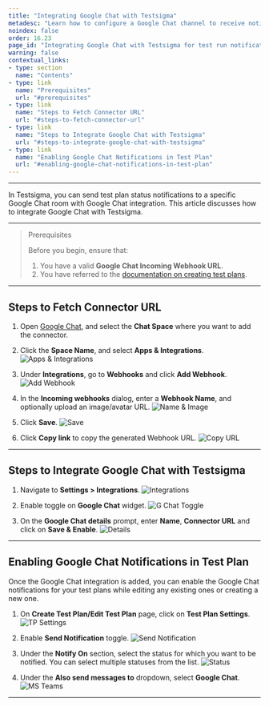 ```yaml
---
title: "Integrating Google Chat with Testsigma"
metadesc: "Learn how to configure a Google Chat channel to receive notifications about Test Results in real-time from Testsigma Application"
noindex: false
order: 16.23
page_id: "Integrating Google Chat with Testsigma for test run notifications"
warning: false
contextual_links:
- type: section
  name: "Contents"
- type: link
  name: "Prerequisites"
  url: "#prerequisites"
- type: link
  name: "Steps to Fetch Connector URL"
  url: "#steps-to-fetch-connector-url"
- type: link
  name: "Steps to Integrate Google Chat with Testsigma"
  url: "#steps-to-integrate-google-chat-with-testsigma"
- type: link
  name: "Enabling Google Chat Notifications in Test Plan"
  url: "#enabling-google-chat-notifications-in-test-plan"
---
```


---

In Testsigma, you can send test plan status notifications to a specific Google Chat room with Google Chat integration. This article discusses how to integrate Google Chat with Testsigma. 


---

> <p id="prerequisites">Prerequisites</p>
>
> Before you begin, ensure that:
> 1. You have a valid **Google Chat Incoming Webhook URL**.
> 2. You have referred to the [documentation on creating test plans](https://testsigma.com/docs/test-management/test-plans/overview/#steps-to-create-a-test-plan).

---

## **Steps to Fetch Connector URL**

1. Open [Google Chat](https://chat.google.com/), and select the **Chat Space** where you want to add the connector.

2. Click the **Space Name**, and select **Apps & Integrations**.
   ![Apps & Integrations](https://s3.amazonaws.com/static-docs.testsigma.com/new_images/projects/applications/gchat_Integrations.png)

3. Under **Integrations**, go to **Webhooks** and click **Add Webhook**.
   ![Add Webhook](https://s3.amazonaws.com/static-docs.testsigma.com/new_images/projects/applications/Add_Webhook_gchat.png)

4. In the **Incoming webhooks** dialog, enter a **Webhook Name**, and optionally upload an image/avatar URL.
   ![Name & Image](https://s3.amazonaws.com/static-docs.testsigma.com/new_images/projects/applications/WebhookName_URL_gchat.png)

5. Click **Save**.
   ![Save](https://s3.amazonaws.com/static-docs.testsigma.com/new_images/projects/applications/Save_Details_gchat.png)

6. Click **Copy link** to copy the generated Webhook URL.
   ![Copy URL](https://s3.amazonaws.com/static-docs.testsigma.com/new_images/projects/applications/Copy_gchat_webhookURL.png)


---

## **Steps to Integrate Google Chat with Testsigma**


1. Navigate to **Settings > Integrations**.
![Integrations](https://s3.amazonaws.com/static-docs.testsigma.com/new_images/projects/applications/mstinav.png)


2. Enable toggle on **Google Chat** widget.
![G Chat Toggle](https://s3.amazonaws.com/static-docs.testsigma.com/new_images/projects/applications/gcietgle.png)


3. On the **Google Chat details** prompt, enter **Name**, **Connector URL** and click on **Save & Enable**.
![Details](https://s3.amazonaws.com/static-docs.testsigma.com/new_images/projects/applications/gcisae.png)

---

## **Enabling Google Chat Notifications in Test Plan**


Once the Google Chat integration is added, you can enable the Google Chat notifications for your test plans while editing any existing ones or creating a new one.


1. On **Create Test Plan/Edit Test Plan** page, click on **Test Plan Settings**. 
![TP Settings](https://s3.amazonaws.com/static-docs.testsigma.com/new_images/projects/applications/mstitpse.png)


2. Enable **Send Notification** toggle.
![Send Notification](https://s3.amazonaws.com/static-docs.testsigma.com/new_images/projects/applications/mstiet.png)


3. Under the **Notify On** section, select the status for which you want to be notified. You can select multiple statuses from the list.
![Status](https://s3.amazonaws.com/static-docs.testsigma.com/new_images/projects/applications/mstimss.png)


4. Under the **Also send messages to** dropdown, select **Google Chat**.
![MS Teams](https://s3.amazonaws.com/static-docs.testsigma.com/new_images/projects/applications/gcisgc.png)


---